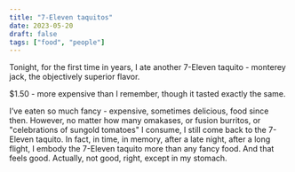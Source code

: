 ```yaml
---
title: "7-Eleven taquitos"
date: 2023-05-20
draft: false
tags: ["food", "people"]
---
```

Tonight, for the first time in years, I ate another 7-Eleven taquito - monterey jack, the objectively superior flavor. 

$1.50 - more expensive than I remember, though it tasted exactly the same.

I’ve eaten so much fancy - expensive, sometimes delicious, food since then. However, no matter how many omakases, or fusion burritos, or "celebrations of sungold tomatoes" I consume, I still come back to the 7-Eleven taquito. In fact, in time, in memory, after a late night, after a long flight, I embody the 7-Eleven taquito more than any fancy food. And that feels good. Actually, not good, right, except in my stomach.
